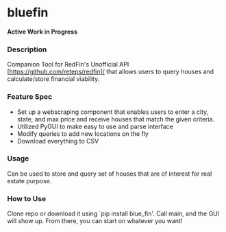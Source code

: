 # bluefin

**Active Work in Progress**

### Description
Companion Tool for RedFin's Unofficial API [https://github.com/reteps/redfin]/ that allows users to query houses and calculate/store financial viability.

### Feature Spec
- Set up a webscraping component that enables users to enter a city, state, and max price and receive houses that match the given criteria. 
- Utilized PyGUI to make easy to use and parse interface
- Modify queries to add new locations on the fly
- Download everything to CSV

### Usage
Can be used to store and query set of houses that are of interest for real estate purpose.

### How to Use
Clone repo or download it using `pip install blue_fin'. Call main, and the GUI will show up. From there, you can start on whatever you want!
